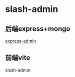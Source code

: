 # slash-admin
## 后端express+mongo
[express-admin](https://github.com/peijunlei/express-admin)
## 前端vite
slash-admin
